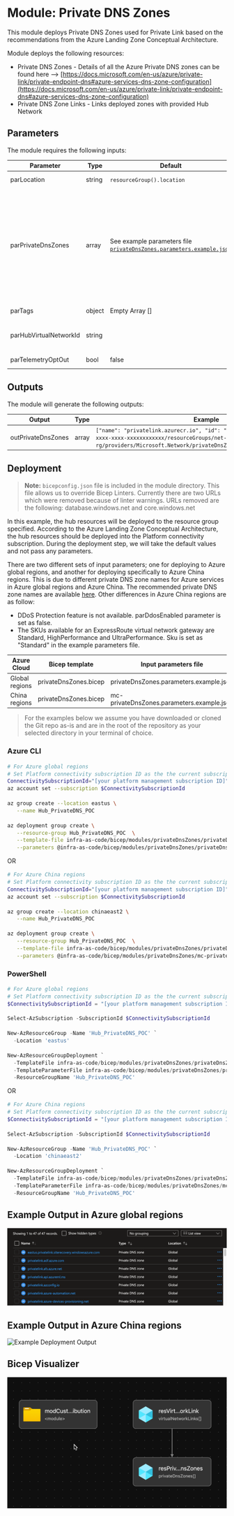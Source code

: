 # Module: Private DNS Zones

This module deploys Private DNS Zones used for Private Link based on the recommendations from the Azure Landing Zone Conceptual Architecture.  

Module deploys the following resources:

- Private DNS Zones - Details of all the Azure Private DNS zones can be found here --> [https://docs.microsoft.com/en-us/azure/private-link/private-endpoint-dns#azure-services-dns-zone-configuration](https://docs.microsoft.com/en-us/azure/private-link/private-endpoint-dns#azure-services-dns-zone-configuration)
- Private DNS Zone Links - Links deployed zones with provided Hub Network

## Parameters

The module requires the following inputs:

 | Parameter              | Type   | Default                                                                                                          | Description                                                                                                                                                                                                                                                                                                                                                                                                                                                                                                                                 | Requirement                              | Example                                                                                                                                                |
 | ---------------------- | ------ | ---------------------------------------------------------------------------------------------------------------- | ------------------------------------------------------------------------------------------------------------------------------------------------------------------------------------------------------------------------------------------------------------------------------------------------------------------------------------------------------------------------------------------------------------------------------------------------------------------------------------------------------------------------------------------- | ---------------------------------------- | ------------------------------------------------------------------------------------------------------------------------------------------------------ |
 | parLocation            | string | `resourceGroup().location`                                                                                       | The Azure Region to deploy the resources into                                                                                                                                                                                                                                                                                                                                                                                                                                                                                               | None                                     | `eastus`                                                                                                                                               |
 | parPrivateDnsZones     | array  | See example parameters file [`privateDnsZones.parameters.example.json`](privateDnsZones.parameters.example.json) | Array of DNS Zones to provision in Hub Virtual Network. Default: All known Azure Private DNS Zones except for: `privatelink.batch.azure.com`, `privatelink.azmk8s.io` and `privatelink.siterecovery.windowsazure.com` as these are region specific and `privatelink.{dnsPrefix}.database.windows.net` as the DNS Prefix is individual, which you can add to the parameters file with the required region and DNS Prefix in the zone name that you wish to deploy for. For more details on private DNS Zones please refer to the above link. | None                                     | See Default                                                                                                                                            |
 | parTags                | object | Empty Array []                                                                                                   | List of tags (Key Value Pairs) to be applied to resources                                                                                                                                                                                                                                                                                                                                                                                                                                                                                   | None                                     | environment: 'development'                                                                                                                             |
 | parHubVirtualNetworkId | string |                                                                                                                  | Resource ID of the Hub Virtual Network                                                                                                                                                                                                                                                                                                                                                                                                                                                                                                      | Valid Resource ID of the Virtual Network | /subscriptions/[your platform management subscription ID]/resourceGroups/Hub_PrivateDNS_POC/providers/Microsoft.Network/virtualNetworks/alz-hub-eastus |
 | parTelemetryOptOut     | bool   | false                                                                                                            | Set Parameter to true to Opt-out of deployment telemetry                                                                                                                                                                                                                                                                                                                                                                                                                                                                                    | None                                     | false                                                                                                                                                  |

## Outputs

The module will generate the following outputs:

| Output             | Type  | Example                                                                                                                                                                                                  |
| ------------------ | ----- | -------------------------------------------------------------------------------------------------------------------------------------------------------------------------------------------------------- |
| outPrivateDnsZones | array | `["name": "privatelink.azurecr.io", "id": "/subscriptions/xxxxxxxx-xxxx-xxxx-xxxx-xxxxxxxxxxxx/resourceGroups/net-lz-spk-eastus-rg/providers/Microsoft.Network/privateDnsZones/privatelink.azurecr.io"]` |

## Deployment
> **Note:** `bicepconfig.json` file is included in the module directory.  This file allows us to override Bicep Linters.  Currently there are two URLs which were removed because of linter warnings.  URLs removed are the following: database.windows.net and core.windows.net

In this example, the hub resources will be deployed to the resource group specified. According to the Azure Landing Zone Conceptual Architecture, the hub resources should be deployed into the Platform connectivity subscription. During the deployment step, we will take the default values and not pass any parameters.

There are two different sets of input parameters; one for deploying to Azure global regions, and another for deploying specifically to Azure China regions. This is due to different private DNS zone names for Azure services in Azure global regions and Azure China. The recommended private DNS zone names are available [here](https://docs.microsoft.com/azure/private-link/private-endpoint-dns). Other differences in Azure China regions are as follow:
- DDoS Protection feature is not available. parDdosEnabled parameter is set as false.
- The SKUs available for an ExpressRoute virtual network gateway are Standard, HighPerformance and UltraPerformance. Sku is set as "Standard" in the example parameters file.

 | Azure Cloud    | Bicep template        | Input parameters file                      |
 | -------------- | --------------------- | ------------------------------------------ |
 | Global regions | privateDnsZones.bicep | privateDnsZones.parameters.example.json    |
 | China regions  | privateDnsZones.bicep | mc-privateDnsZones.parameters.example.json |

> For the examples below we assume you have downloaded or cloned the Git repo as-is and are in the root of the repository as your selected directory in your terminal of choice.

### Azure CLI
```bash
# For Azure global regions
# Set Platform connectivity subscription ID as the the current subscription 
ConnectivitySubscriptionId="[your platform management subscription ID]"
az account set --subscription $ConnectivitySubscriptionId

az group create --location eastus \
   --name Hub_PrivateDNS_POC

az deployment group create \
   --resource-group Hub_PrivateDNS_POC  \
   --template-file infra-as-code/bicep/modules/privateDnsZones/privateDnsZones.bicep \
   --parameters @infra-as-code/bicep/modules/privateDnsZones/privateDnsZones.parameters.example.json
```
OR
```bash
# For Azure China regions
# Set Platform connectivity subscription ID as the the current subscription 
ConnectivitySubscriptionId="[your platform management subscription ID]"
az account set --subscription $ConnectivitySubscriptionId

az group create --location chinaeast2 \
   --name Hub_PrivateDNS_POC

az deployment group create \
   --resource-group Hub_PrivateDNS_POC  \
   --template-file infra-as-code/bicep/modules/privateDnsZones/privateDnsZones.bicep \
   --parameters @infra-as-code/bicep/modules/privateDnsZones/mc-privateDnsZones.parameters.example.json
```

### PowerShell

```powershell
# For Azure global regions
# Set Platform connectivity subscription ID as the the current subscription 
$ConnectivitySubscriptionId = "[your platform management subscription ID]"

Select-AzSubscription -SubscriptionId $ConnectivitySubscriptionId

New-AzResourceGroup -Name 'Hub_PrivateDNS_POC' `
  -Location 'eastus'
  
New-AzResourceGroupDeployment `
  -TemplateFile infra-as-code/bicep/modules/privateDnsZones/privateDnsZones.bicep `
  -TemplateParameterFile infra-as-code/bicep/modules/privateDnsZones/privateDnsZones.parameters.example.json `
  -ResourceGroupName 'Hub_PrivateDNS_POC'
```
OR
```powershell
# For Azure China regions
# Set Platform connectivity subscription ID as the the current subscription 
$ConnectivitySubscriptionId = "[your platform management subscription ID]"

Select-AzSubscription -SubscriptionId $ConnectivitySubscriptionId

New-AzResourceGroup -Name 'Hub_PrivateDNS_POC' `
  -Location 'chinaeast2'
  
New-AzResourceGroupDeployment `
  -TemplateFile infra-as-code/bicep/modules/privateDnsZones/privateDnsZones.bicep `
  -TemplateParameterFile infra-as-code/bicep/modules/privateDnsZones/mc-privateDnsZones.parameters.example.json
  -ResourceGroupName 'Hub_PrivateDNS_POC'
```
## Example Output in Azure global regions

![Example Deployment Output](media/privateDnsZonesExampleDeploymentOutput.png "Example Deployment Output in Azure global regions")

## Example Output in Azure China regions
![Example Deployment Output](media/mc-privateDnsZonesExampleDeploymentOutput.png "Example Deployment Output in Azure China")

## Bicep Visualizer

![Bicep Visualizer](media/privateDnsZonesBicepVisualizer.png "Bicep Visualizer")
